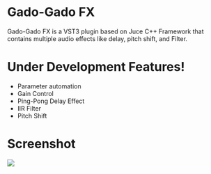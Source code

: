 # Gado-Gado FX


Gado-Gado FX is a VST3 plugin based on Juce C++ Framework that contains multiple audio effects like delay, pitch shift, and Filter. 


# Under Development Features!

  - Parameter automation
  - Gain Control
  - Ping-Pong Delay Effect
  - IIR Filter
  - Pitch Shift

# Screenshot
![](https://i.ibb.co/WVHpRXq/SS.png)
